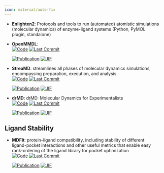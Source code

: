 ```yaml
---
icon: material/auto-fix
---
```





- **Enlighten2**: Protocols and tools to run (automated) atomistic simulations (molecular dynamics) of enzyme-ligand systems (Python, PyMOL plugin, standalone)  




- **OpenMMDL**:   
    [![Code](https://img.shields.io/github/stars/wolberlab/OpenMMDL?style=for-the-badge&logo=github)](https://github.com/wolberlab/OpenMMDL) 
    [![Last Commit](https://img.shields.io/github/last-commit/wolberlab/OpenMMDL?style=for-the-badge&logo=github)](https://github.com/wolberlab/OpenMMDL) 

    [![Publication](https://img.shields.io/badge/Publication-Citations:0-blue?style=for-the-badge&logo=bookstack)](https://doi.org/10.1021/acs.jcim.4c02158) 
    [![JIF](https://img.shields.io/badge/Impact_Factor-5.60-purple?style=for-the-badge&logo=academia)](https://doi.org/10.1021/acs.jcim.4c02158)



- **StreaMD**: streamlines all phases of molecular dynamics simulations, encompassing preparation, execution, and analysis  
    [![Code](https://img.shields.io/github/stars/ci-lab-cz/streamd?style=for-the-badge&logo=github)](https://github.com/ci-lab-cz/streamd) 
    [![Last Commit](https://img.shields.io/github/last-commit/ci-lab-cz/streamd?style=for-the-badge&logo=github)](https://github.com/ci-lab-cz/streamd) 

    [![Publication](https://img.shields.io/badge/Publication-Citations:1-blue?style=for-the-badge&logo=bookstack)](https://doi.org/10.1186/s13321-024-00918-w) 
    [![JIF](https://img.shields.io/badge/Impact_Factor-7.10-purple?style=for-the-badge&logo=academia)](https://doi.org/10.1186/s13321-024-00918-w)



- **drMD**: drMD: Molecular Dynamics for Experimentalists  
    [![Code](https://img.shields.io/github/stars/wells-wood-research/drMD?style=for-the-badge&logo=github)](https://github.com/wells-wood-research/drMD) 
    [![Last Commit](https://img.shields.io/github/last-commit/wells-wood-research/drMD?style=for-the-badge&logo=github)](https://github.com/wells-wood-research/drMD) 

    [![Publication](https://img.shields.io/badge/Publication-Citations:0-blue?style=for-the-badge&logo=bookstack)](https://doi.org/10.1016/j.jmb.2024.168918) 
    [![JIF](https://img.shields.io/badge/Impact_Factor-4.70-purple?style=for-the-badge&logo=academia)](https://doi.org/10.1016/j.jmb.2024.168918)


## **Ligand Stability**


- **MDFit**: protein–ligand compatibility, including stability of different ligand-pocket interactions and other useful metrics that enable easy rank-ordering of the ligand library for pocket optimization  
    [![Code](https://img.shields.io/github/stars/brueckna2020/MDFit?style=for-the-badge&logo=github)](https://github.com/brueckna2020/MDFit) 
    [![Last Commit](https://img.shields.io/github/last-commit/brueckna2020/MDFit?style=for-the-badge&logo=github)](https://github.com/brueckna2020/MDFit) 

    [![Publication](https://img.shields.io/badge/Publication-Citations:0-blue?style=for-the-badge&logo=bookstack)](https://doi.org/10.1007/s10822-024-00564-2) 
    [![JIF](https://img.shields.io/badge/Impact_Factor-3.00-purple?style=for-the-badge&logo=academia)](https://doi.org/10.1007/s10822-024-00564-2)


